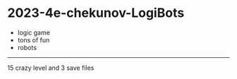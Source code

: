 # 2023-4e-chekunov-LogiBots
- logic game
- tons of fun
- robots
___
15 crazy level and 3 save files



